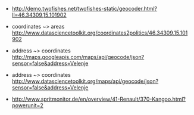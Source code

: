 - http://demo.twofishes.net/twofishes-static/geocoder.html?ll=46.34309,15.101902
- coordinates ~> areas http://www.datasciencetoolkit.org/coordinates2politics/46.34309,15.101902
- address ~> coordinates http://maps.googleapis.com/maps/api/geocode/json?sensor=false&address=Velenje
- address ~> coordinates http://www.datasciencetoolkit.org/maps/api/geocode/json?sensor=false&address=Velenje

- http://www.spritmonitor.de/en/overview/41-Renault/370-Kangoo.html?powerunit=2